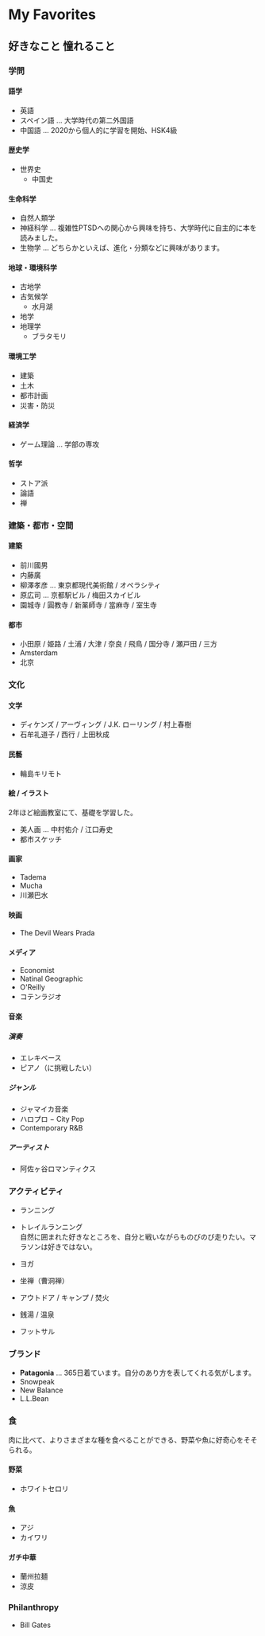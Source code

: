# My Favorites

## 好きなこと 憧れること

### 学問
#### 語学
 - 英語
 - スペイン語 ... 大学時代の第二外国語
 - 中国語 ... 2020から個人的に学習を開始、HSK4級

#### 歴史学
 - 世界史
   - 中国史

#### 生命科学
 - 自然人類学
 - 神経科学 ... 複雑性PTSDへの関心から興味を持ち、大学時代に自主的に本を読みました。  
 - 生物学 ... どちらかといえば、進化・分類などに興味があります。  
 
#### 地球・環境科学
 - 古地学
 - 古気候学
   - 水月湖
 - 地学
 - 地理学
   - ブラタモリ

#### 環境工学
 - 建築
 - 土木
 - 都市計画
 - 災害・防災

#### 経済学
 - ゲーム理論 ... 学部の専攻

#### 哲学
 - ストア派
 - 論語
 - 禅

### 建築・都市・空間
#### 建築
 - 前川國男
 - 内藤廣
 - 柳澤孝彦 ... 東京都現代美術館 / オペラシティ
 - 原広司 ... 京都駅ビル / 梅田スカイビル
 - 園城寺 / 圓教寺 / 新薬師寺 / 當麻寺 / 室生寺

#### 都市
 - 小田原 / 姫路 / 土浦 / 大津 / 奈良 / 飛鳥 / 国分寺 / 瀬戸田 / 三方
 - Amsterdam
 - 北京

### 文化
#### 文学
 - ディケンズ / アーヴィング / J.K. ローリング / 村上春樹
 - 石牟礼道子 / 西行 / 上田秋成
 
#### 民藝
 - 輪島キリモト

#### 絵 / イラスト
2年ほど絵画教室にて、基礎を学習した。
   - 美人画 ... 中村佑介 / 江口寿史
   - 都市スケッチ

#### 画家
 - Tadema
 - Mucha
 - 川瀬巴水

#### 映画
 - The Devil Wears Prada

#### メディア
 - Economist
 - Natinal Geographic
 - O'Reilly
 - コテンラジオ

#### 音楽

##### 演奏
 - エレキベース
 - ピアノ（に挑戦したい）

##### ジャンル
 - ジャマイカ音楽
 - ハロプロ
 − City Pop
 - Contemporary R&B

##### アーティスト
 - 阿佐ヶ谷ロマンティクス

### アクティビティ
 - ランニング
 - トレイルランニング  
自然に囲まれた好きなところを、自分と戦いながらものびのび走りたい。マラソンは好きではない。  

 - ヨガ
 - 坐禅（曹洞禅）
 - アウトドア / キャンプ / 焚火
 - 銭湯 / 温泉
 - フットサル

### ブランド
 - **Patagonia** ... 365日着ています。自分のあり方を表してくれる気がします。
 - Snowpeak
 - New Balance
 - L.L.Bean

### 食
肉に比べて、よりさまざまな種を食べることができる、野菜や魚に好奇心をそそられる。  
#### 野菜
 - ホワイトセロリ

#### 魚
 - アジ
 - カイワリ

#### ガチ中華
 - 蘭州拉麺
 - 涼皮

### Philanthropy
 - Bill Gates
